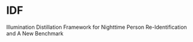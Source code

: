 # IDF
Illumination Distillation Framework for Nighttime Person Re-Identification and A New Benchmark
